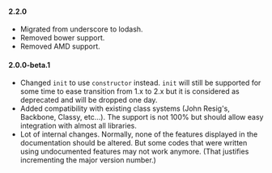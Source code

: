 #### 2.2.0

* Migrated from underscore to lodash.
* Removed bower support.
* Removed AMD support.

#### 2.0.0-beta.1

* Changed `init` to use `constructor` instead. `init` will still be supported for some time to ease transition from 1.x
  to 2.x but it is considered as deprecated and will be dropped one day.
* Added compatibility with existing class systems (John Resig's, Backbone, Classy, etc...). The support is not 100% but
  should allow easy integration with almost all libraries.
* Lot of internal changes. Normally, none of the features displayed in the documentation should be altered. But some
  codes that were written using undocumented features may not work anymore. (That justifies incrementing the major
  version number.)
